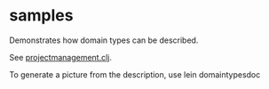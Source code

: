 samples
=======

Demonstrates how domain types can be described.

See [projectmanagement.clj](src/samples/projectmanagement.clj).

To generate a picture from the description, use
    lein domaintypesdoc
